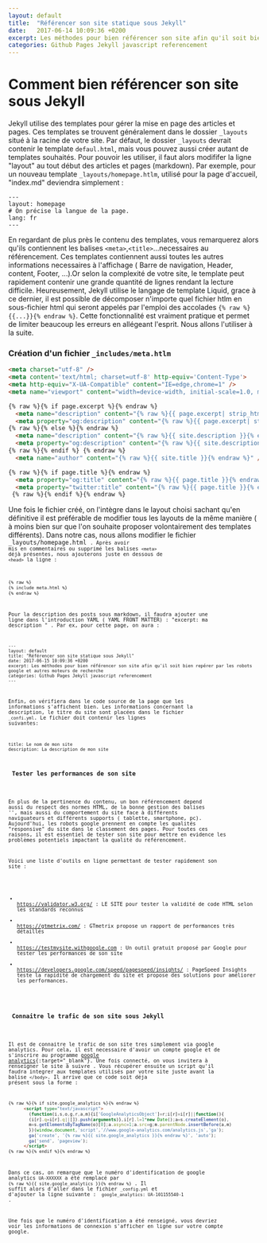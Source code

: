 ```yaml
---
layout: default
title:  "Référencer son site statique sous Jekyll"
date:   2017-06-14 10:09:36 +0200
excerpt: Les méthodes pour bien référencer son site afin qu'il soit bien repérer par les robots google et autres moteurs de recherche
categories: Github Pages Jekyll javascript referencement
---
```




<h1>Comment bien référencer son site sous Jekyll</h1>

Jekyll utilise des templates  pour gérer la mise en page des articles et pages. Ces templates se trouvent généralement dans le dossier <code>_layouts</code> situé à la racine de votre site.
Par défaut, le dossier <code>_layouts</code>  devrait contenir le template `defaul.html`, mais vous pouvez aussi créer autant de templates souhaités. Pour pouvoir les utiliser, il faut alors modififer la ligne "layout" au tout début des articles et pages (markdown). Par exemple, pour un nouveau template <code>_layouts/homepage.htlm</code>, utilisé pour la page d'accueil, "index.md" deviendra simplement :

```ỳaml
---
layout: homepage
# On précise la langue de la page.
lang: fr
---
```
En regardant de plus près le contenu des templates, vous remarquerez alors qu'ils contiennent les balises `<meta>`,`<title>`...necessaires au référencement. Ces templates contiennent aussi toutes les autres informations necessaires à l'affichage ( Barre de navigation, Header, content, Footer, ...).Or selon la complexité de votre site, le template peut rapidement contenir une grande quantité de lignes rendant la lecture difficile. Heureusement, Jekyll utilise le langage de template Liquid, grace à ce dernier, il est possible de décomposer n'importe quel fichier htlm en sous-fichier html qui seront appelés par l'emploi des accolades  `{% raw %}{{...}}{% endraw %}`. Cette fonctionnalité est vraiment pratique et permet de limiter beaucoup les erreurs en allégeant l'esprit. Nous allons l'utiliser à la suite.

<h3> Création d'un fichier <code>_includes/meta.htlm </code>  </h3>

```html
<meta charset="utf-8" />
<meta content='text/html; charset=utf-8' http-equiv='Content-Type'>
<meta http-equiv="X-UA-Compatible" content="IE=edge,chrome=1" />
<meta name="viewport" content="width=device-width, initial-scale=1.0, maximum-scale=1.0">

{% raw %}{% if page.excerpt %}{% endraw %}
  <meta name="description" content="{% raw %}{{ page.excerpt| strip_html }}{% endraw %}" />
  <meta property="og:description" content="{% raw %}{{ page.excerpt| strip_html }}{% endraw %}" />
{% raw %}{% else %}{% endraw %}
  <meta name="description" content="{% raw %}{{ site.description }}{% endraw %}">
  <meta property="og:description" content="{% raw %}{{ site.description }}{% endraw %}" />
{% raw %}{% endif %} {% endraw %}
  <meta name="author" content="{% raw %}{{ site.title }}{% endraw %}" />

{% raw %}{% if page.title %}{% endraw %}
  <meta property="og:title" content="{% raw %}{{ page.title }}{% endraw %}" />
  <meta property="twitter:title" content="{% raw %}{{ page.title }}{% endraw %}" />
 {% raw %}{% endif %}{% endraw %}
```

Une fois le fichier créé, on l'intègre dans le layout choisi sachant qu'en définitive il est préférable de modifier tous les layouts de la même manière ( à moins bien sur que l'on souhaite proposer volontairement des templates différents).
Dans notre cas, nous allons modifier le fichier <code> _layouts/homepage.html <code>. Après avoir mis en commentaires ou supprimé les balises `<meta>` déjà présentes, nous ajouterons juste en dessous de `<head>` la ligne : 

```html
{% raw %}
{% include meta.html %}
{% endraw %}
```


Pour la description des posts sous markdown, il faudra ajouter une ligne dans l'introduction YAML ( YAML FRONT MATTER) : "excerpt: ma description " . 
Par ex, pour cette page, on aura :
```ỳaml
---
layout: default
title: "Référencer son site statique sous Jekyll"
date: 2017-06-15 10:09:36 +0200
excerpt: Les méthodes pour bien référencer son site afin qu'il soit bien repérer par les robots google et autres moteurs de recherche
categories: Github Pages Jekyll javascript referencement
---
```

Enfin, on vérifiera dans le code source de la page que les informations s'affichent bien. Les informations concernant la description, le titre du site sont placées dans le fichier <code>_confi.yml</code>. 
Le fichier doit contenir les lignes suivantes:

```ỳaml
title: Le nom de mon site
description: La description de mon site
```

<h3> Tester les performances de son site  </h3>

En plus de la pertinence du contenu, un bon référencement depend aussi du respect des normes HTML, de la bonne gestion des balises '<meta>', mais aussi du comportement du site face à différents naviguateurs et différents supports ( tablette, smartphone, pc). Aujourd'hui, les robots google prennent en compte les qualités "responsive" du site dans le classement des pages.
Pour toutes ces raisons, il est essentiel de tester son site pour mettre en evidence les problèmes potentiels impactant la qualité du référencement.

Voici une liste d'outils en ligne permettant de tester rapidement son site :

<ul>

<li>
<a href="https://validator.w3.org/" target="_blanck">https://validator.w3.org/</a> : LE SITE pour tester la validité de code HTML selon les standards reconnus
</li>
<li>
<a href="https://gtmetrix.com/" target="_blanck">https://gtmetrix.com/</a> : GTmetrix propose un rapport de performances très détaillés
</li>
<li>
<a href="https://testmysite.withgoogle.com" target="_blanck">https://testmysite.withgoogle.com</a> : Un outil gratuit proposé par Google pour tester les performances de son site
</li>
<li>
<a href="https://developers.google.com/speed/pagespeed/insights/" target="_blanck">https://developers.google.com/speed/pagespeed/insights/</a> : PageSpeed Insights teste la rapidité de chargement du site et propose des solutions pour améliorer les performances.
</li>
</ul>

<h3> Connaitre le trafic de son site sous Jekyll  </h3>

Il est de connaitre le trafic de son site tres simplement via google analytics. Pour cela, il est necessaire d'avoir un compte google et de s'inscrire au programme [google analytics](https://www.google.com/analytics/){:target="_blank"}. Une fois connecté, on vous invitera à renseigner le site à suivre . Vous récupérer ensuite un script qu'il faudra integrer aux templates utilisés par votre site juste avant la balise `</body>`. Il arrive que ce code soit déja présent sous la forme : 

``` html
{% raw %}{% if site.google_analytics %}{% endraw %}
      <script type="text/javascript">
        (function(i,s,o,g,r,a,m){i['GoogleAnalyticsObject']=r;i[r]=i[r]||function(){
        (i[r].q=i[r].q||[]).push(arguments)},i[r].l=1*new Date();a=s.createElement(o),
        m=s.getElementsByTagName(o)[0];a.async=1;a.src=g;m.parentNode.insertBefore(a,m)
        })(window,document,'script','//www.google-analytics.com/analytics.js','ga');
        ga('create', '{% raw %}{{ site.google_analytics }}{% endraw %}', 'auto');
        ga('send', 'pageview');
      </script>
{% raw %}{% endif %}{% endraw %}
```

Dans ce cas, on remarque que le numéro d'identification de google analytics `UA-XXXXXX` a été remplacé par `{% raw %}{{ site.google_analytics }}{% endraw %}` . Il suffit alors d'aller dans le fichier `_config.yml` et d'ajouter la ligne suivante : <code> google_analytics: UA-101155540-1 </code>.


Une fois que le numéro d'identification a été renseigné, vous devriez voir les informations de connexion s'afficher en ligne sur votre compte google.